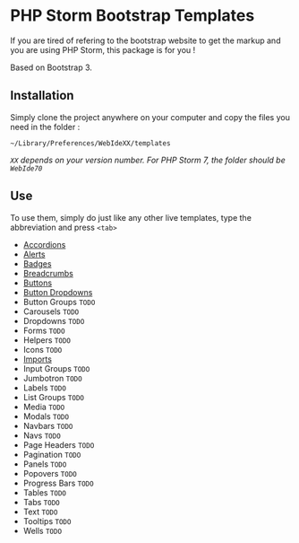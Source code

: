 PHP Storm Bootstrap Templates
=============================

If you are tired of refering to the bootstrap website to get the markup and you are using PHP Storm, this package is for you !

Based on Bootstrap 3.

## Installation

Simply clone the project anywhere on your computer and copy the files you need in the folder : 

`~/Library/Preferences/WebIdeXX/templates`

*`XX` depends on your version number.  For PHP Storm 7, the folder should be `WebIde70`*

## Use
To use them, simply do just like any other live templates, type the abbreviation and press `<tab>`

- [Accordions](docs/Accordions.md)
- [Alerts](docs/Alerts.md)
- [Badges](docs/Badges.md)
- [Breadcrumbs](docs/Breadcrumbs.md)
- [Buttons](docs/Buttons.md)
- [Button Dropdowns](docs/ButtonDropdowns.md)
- Button Groups `TODO`
- Carousels `TODO`
- Dropdowns `TODO`
- Forms `TODO`
- Helpers `TODO`
- Icons `TODO`
- [Imports](docs/Imports.md)
- Input Groups `TODO`
- Jumbotron `TODO`
- Labels `TODO`
- List Groups `TODO`
- Media `TODO`
- Modals `TODO`
- Navbars `TODO`
- Navs `TODO`
- Page Headers `TODO`
- Pagination `TODO`
- Panels `TODO`
- Popovers `TODO`
- Progress Bars `TODO`
- Tables `TODO`
- Tabs `TODO`
- Text `TODO`
- Tooltips `TODO`
- Wells `TODO`
